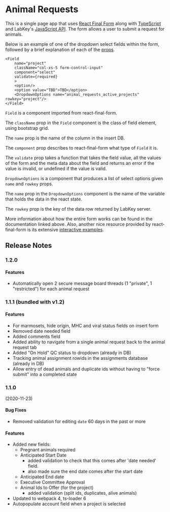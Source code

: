 # Animal Requests

This is a single page app that uses [React Final Form](https://github.com/final-form/react-final-form) along with [TypeScript](https://github.com/Microsoft/TypeScript) and LabKey's [JavaScript API](https://www.labkey.org/_webdav/Documentation/%40files/reference/javascript-api/index.html). The form allows a user to submit a request for animals.

Below is an example of one of the dropdown select fields within the form, followed by a brief explanation of each of the [props](https://reactjs.org/docs/components-and-props.html).

```
<Field
    name="project"
    className="col-xs-5 form-control-input"
    component="select"
    validate={required}
    >
    <option/>
    <option value="TBD">TBD</option>
    <DropdownOptions name="animal_requests_active_projects" rowkey="project"/>
</Field>
```

`Field` is a component imported from react-final-form.

The `className` prop in the `Field` component is the class of field element, using bootstrap grid.

The `name` prop is the name of the column in the insert DB.

The `component` prop describes to react-final-form what type of `Field` it is.

The `validate` prop takes a function that takes the field value, all the values of the form and the meta data about the field and returns an error if the value is invalid, or undefined if the value is valid.

`DropdownOptions` is a component that produces a list of select options given `name` and `rowkey` props.

The `name` prop in the `DropdownOptions` component is the name of the variable that holds the data in the react state.

The `rowkey` prop is the key of the data row returned by LabKey server.

More information about how the entire form works can be found in the documentation linked above. Also, another nice resource provided by react-final-form is its extensive [interactive examples](https://github.com/final-form/react-final-form#examples).

## Release Notes

### 1.2.0

#### Features
* Automatically open 2 secure message board threads (1 "private", 1 "restricted") for each animal request

### 1.1.1 (bundled with v1.2)

#### Features
* For marmosets, hide origin, MHC and viral status fields on insert form
* Removed date needed field
* Added comments field
* Added ability to navigate from a single animal request back to the animal request tab
* Added "On Hold" QC status to dropdown (already in DB)
* Tracking animal assignment rowids in the assignments database (already in DB)
* Allow entry of dead animals and duplicate ids without having to "force submit" into a completed state

### 1.1.0
(2020-11-23)

#### Bug Fixes
* Removed validation for editing `date` 60 days in the past or more

#### Features
* Added new fields:
  * Pregnant animals required
  * Anticipated Start Date
    * added validation to check that this comes after 'date needed' field.
    * also made sure the end date comes after the start date
  * Anticipated End date
  * Executive Committee Approval
  * Animal Ids to Offer (for the project)
    * added validation (split ids, duplicates, alive animals)
* Updated to webpack 4, ts-loader 6
* Autopopulate account field when a project is selected
